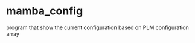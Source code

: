 mamba_config
============

program that show the current configuration based on PLM configuration array
